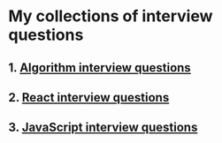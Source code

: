 # My collections of interview questions

## 1. [Algorithm interview questions](https://github.com/jimmy706/Interview-questions/tree/master/Algorithms)
## 2. [React interview questions](https://github.com/jimmy706/Interview-questions/tree/master/React)
## 3. [JavaScript interview questions](https://github.com/jimmy706/Interview-questions/tree/master/Javascript)
